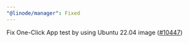 ```yaml
---
"@linode/manager": Fixed
---
```


Fix One-Click App test by using Ubuntu 22.04 image ([#10447](https://github.com/linode/manager/pull/10447))
